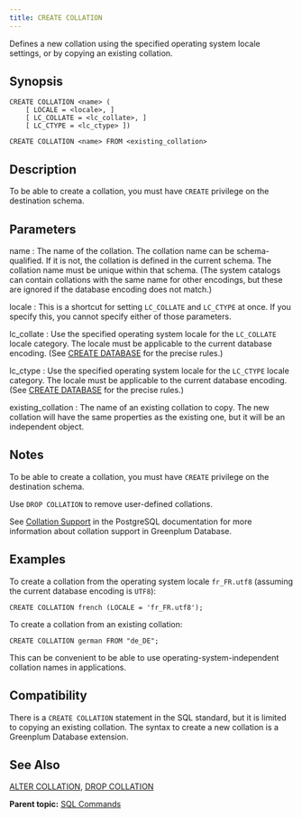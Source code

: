```yaml
---
title: CREATE COLLATION 
---
```


Defines a new collation using the specified operating system locale settings, or by copying an existing collation.

## <a id="section2"></a>Synopsis 

``` {#sql_command_synopsis}
CREATE COLLATION <name> (    
    [ LOCALE = <locale>, ]    
    [ LC_COLLATE = <lc_collate>, ]    
    [ LC_CTYPE = <lc_ctype> ])

CREATE COLLATION <name> FROM <existing_collation>
```

## <a id="section3"></a>Description 

To be able to create a collation, you must have `CREATE` privilege on the destination schema.

## <a id="section4"></a>Parameters 

name
:   The name of the collation. The collation name can be schema-qualified. If it is not, the collation is defined in the current schema. The collation name must be unique within that schema. \(The system catalogs can contain collations with the same name for other encodings, but these are ignored if the database encoding does not match.\)

locale
:   This is a shortcut for setting `LC_COLLATE` and `LC_CTYPE` at once. If you specify this, you cannot specify either of those parameters.

lc\_collate
:   Use the specified operating system locale for the `LC_COLLATE` locale category. The locale must be applicable to the current database encoding. \(See [CREATE DATABASE](CREATE_DATABASE.html) for the precise rules.\)

lc\_ctype
:   Use the specified operating system locale for the `LC_CTYPE` locale category. The locale must be applicable to the current database encoding. \(See [CREATE DATABASE](CREATE_DATABASE.html) for the precise rules.\)

existing\_collation
:   The name of an existing collation to copy. The new collation will have the same properties as the existing one, but it will be an independent object.

## <a id="section5"></a>Notes 

To be able to create a collation, you must have `CREATE` privilege on the destination schema.

Use `DROP COLLATION` to remove user-defined collations.

See [Collation Support](https://www.postgresql.org/docs/9.4/collation.html) in the PostgreSQL documentation for more information about collation support in Greenplum Database.

## <a id="section6"></a>Examples 

To create a collation from the operating system locale `fr_FR.utf8` \(assuming the current database encoding is `UTF8`\):

```
CREATE COLLATION french (LOCALE = 'fr_FR.utf8');
```

To create a collation from an existing collation:

```
CREATE COLLATION german FROM "de_DE";
```

This can be convenient to be able to use operating-system-independent collation names in applications.

## <a id="section7"></a>Compatibility 

There is a `CREATE COLLATION` statement in the SQL standard, but it is limited to copying an existing collation. The syntax to create a new collation is a Greenplum Database extension.

## <a id="section8"></a>See Also 

[ALTER COLLATION](ALTER_COLLATION.html), [DROP COLLATION](DROP_COLLATION.html)

**Parent topic:** [SQL Commands](../sql_commands/sql_ref.html)

